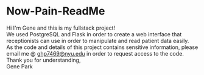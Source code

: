 # Now-Pain-ReadMe
Hi I'm Gene and this is my fullstack project!  
We used PostgreSQL and Flask in order to create a web interface that receptionists can use in order to manipulate and read patient data easily.  
As the code and details of this project contains sensitive information, please email me @ ghp7469@nyu.edu in order to request access to the code.  
Thank you for understanding,  
Gene Park
